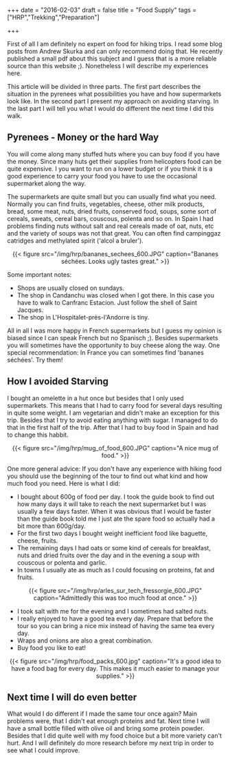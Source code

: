 +++
date = "2016-02-03"
draft = false
title = "Food Supply"
tags = ["HRP","Trekking","Preparation"]

+++

First of all I am definitely no expert on food for hiking trips.  I
read some blog posts from Andrew Skurka and can only recommend doing
that.  He recently published a small pdf about this subject and I
guess that is a more reliable source than this website ;).
Nonetheless I will describe my experiences here.

This article will be divided in three parts.  The first part describes
the situation in the pyrenees what possibilities you have and how
supermarkets look like.  In the second part I present my approach on
avoiding starving.  In the last part I will tell you what I would do
different the next time I did this walk.


## Pyrenees - Money or the hard Way

You will come along many stuffed huts where you can buy food if you
have the money.  Since many huts get their supplies from helicopters
food can be quite expensive.  I you want to run on a lower budget or
if you think it is a good experience to carry your food you have to
use the occasional supermarket along the way.

The supermarkets are quite small but you can usually find what you
need.  Normally you can find fruits, vegetables, cheese, other milk
products, bread, some meat, nuts, dried fruits, conserved food, soups,
some sort of cereals, sweats, cereal bars, couscous, polenta and so
on.  In Spain I had problems finding nuts without salt and real
cereals made of oat, nuts, etc and the variety of soups was not that
great.  You can often find campinggaz catridges and methylated spirit
('alcol a bruler').

<center>{{< figure src="/img/hrp/bananes_sechees_600.JPG"
caption="Bananes séchées. Looks ugly tastes great." >}}</center>

Some important notes:

- Shops are usually closed on sundays.
- The shop in Candanchu was closed when I got there. In this case
  you have to walk to Canfranc Estacion. Just follow the shell of
  Saint Jacques.
- The shop in L'Hospitalet-près-l'Andorre is tiny.

All in all I was more happy in French supermarkets but I guess my
opinion is biased since I can speak French but no Spanisch ;).
Besides supermarkets you will sometimes have the opportunity to buy
cheese along the way.  One special recommendation: In France you can
sometimes find 'bananes séchées'. Try them!


## How I avoided Starving

I bought an omelette in a hut once but besides that I only used
supermarkets.  This means that I had to carry food for several days
resulting in quite some weight.  I am vegetarian and didn't make an
exception for this trip.  Besides that I try to avoid eating anything
with sugar. I managed to do that in the first half of the trip.  After
that I had to buy food in Spain and had to change this habbit.

<center>{{< figure src="/img/hrp/mug_of_food_600.JPG"
caption="A nice mug of food." >}}</center>

One more general advice: If you don't have any experience with hiking
food you should use the beginning of the tour to find out what kind
and how much food you need. Here is what I did:


- I bought about 600g of food per day.  I took the guide book to find
  out how many days it will take to reach the next supermarket but I
  was usually a few days faster.  When it was obvious that I would be
  faster than the guide book told me I just ate the spare food so
  actually had a bit more than 600g/day.
- For the first two days I bought weight inefficient food like
  baguette, cheese, fruits.
- The remaining days I had oats or some kind of cereals for breakfast,
  nuts and dried fruits over the day and in the evening a soup with
  couscous or polenta and garlic.
- In towns I usually ate as much as I could focusing on proteins, fat
  and fruits.

<center>{{< figure src="/img/hrp/arles_sur_tech_fressorgie_600.JPG"
caption="Admittedly this was too much food at once." >}}</center>

- I took salt with me for the evening and I sometimes had salted nuts.
- I really enjoyed to have a good tea every day.  Prepare that before
  the tour so you can bring a nice mix instead of having the same tea
  every day.
- Wraps and onions are also a great combination.
- Buy food you like to eat!

<center>{{< figure src="/img/hrp/food_packs_600.jpg"
caption="It's a good idea to have a food bag for every day.  This makes it much easier to manage your supplies." >}}</center>


## Next time I will do even better

What would I do different if I made the same tour once again? Main
problems were, that I didn't eat enough proteins and fat.  Next time I
will have a small bottle filled with olive oil and bring some protein
powder.  Besides that I did quite well with my food choice but a bit
more variety can't hurt.  And I will definitely do more research
before my next trip in order to see what I could improve.
